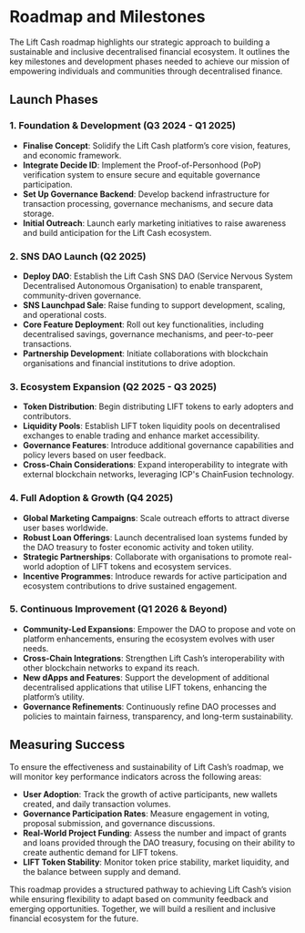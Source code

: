 # Roadmap and Milestones

The Lift Cash roadmap highlights our strategic approach to building a sustainable and inclusive decentralised financial ecosystem. It outlines the key milestones and development phases needed to achieve our mission of empowering individuals and communities through decentralised finance.

## Launch Phases

### 1. Foundation & Development (Q3 2024 - Q1 2025)
- **Finalise Concept**: Solidify the Lift Cash platform’s core vision, features, and economic framework.
- **Integrate Decide ID**: Implement the Proof-of-Personhood (PoP) verification system to ensure secure and equitable governance participation.
- **Set Up Governance Backend**: Develop backend infrastructure for transaction processing, governance mechanisms, and secure data storage.
- **Initial Outreach**: Launch early marketing initiatives to raise awareness and build anticipation for the Lift Cash ecosystem.

### 2. SNS DAO Launch (Q2 2025)
- **Deploy DAO**: Establish the Lift Cash SNS DAO (Service Nervous System Decentralised Autonomous Organisation) to enable transparent, community-driven governance.
- **SNS Launchpad Sale**: Raise funding to support development, scaling, and operational costs.
- **Core Feature Deployment**: Roll out key functionalities, including decentralised savings, governance mechanisms, and peer-to-peer transactions.
- **Partnership Development**: Initiate collaborations with blockchain organisations and financial institutions to drive adoption.

### 3. Ecosystem Expansion (Q2 2025 - Q3 2025)
- **Token Distribution**: Begin distributing LIFT tokens to early adopters and contributors.
- **Liquidity Pools**: Establish LIFT token liquidity pools on decentralised exchanges to enable trading and enhance market accessibility.
- **Governance Features**: Introduce additional governance capabilities and policy levers based on user feedback.
- **Cross-Chain Considerations**: Expand interoperability to integrate with external blockchain networks, leveraging ICP's ChainFusion technology.

### 4. Full Adoption & Growth (Q4 2025)
- **Global Marketing Campaigns**: Scale outreach efforts to attract diverse user bases worldwide.
- **Robust Loan Offerings**: Launch decentralised loan systems funded by the DAO treasury to foster economic activity and token utility.
- **Strategic Partnerships**: Collaborate with organisations to promote real-world adoption of LIFT tokens and ecosystem services.
- **Incentive Programmes**: Introduce rewards for active participation and ecosystem contributions to drive sustained engagement.

### 5. Continuous Improvement (Q1 2026 & Beyond)
- **Community-Led Expansions**: Empower the DAO to propose and vote on platform enhancements, ensuring the ecosystem evolves with user needs.
- **Cross-Chain Integrations**: Strengthen Lift Cash’s interoperability with other blockchain networks to expand its reach.
- **New dApps and Features**: Support the development of additional decentralised applications that utilise LIFT tokens, enhancing the platform’s utility.
- **Governance Refinements**: Continuously refine DAO processes and policies to maintain fairness, transparency, and long-term sustainability.

## Measuring Success

To ensure the effectiveness and sustainability of Lift Cash’s roadmap, we will monitor key performance indicators across the following areas:

- **User Adoption**: Track the growth of active participants, new wallets created, and daily transaction volumes.
- **Governance Participation Rates**: Measure engagement in voting, proposal submission, and governance discussions.
- **Real-World Project Funding**: Assess the number and impact of grants and loans provided through the DAO treasury, focusing on their ability to create authentic demand for LIFT tokens.
- **LIFT Token Stability**: Monitor token price stability, market liquidity, and the balance between supply and demand.

This roadmap provides a structured pathway to achieving Lift Cash’s vision while ensuring flexibility to adapt based on community feedback and emerging opportunities. Together, we will build a resilient and inclusive financial ecosystem for the future.
